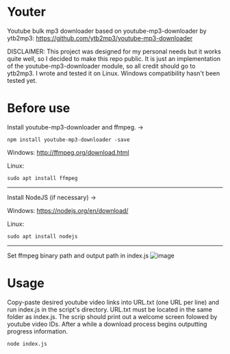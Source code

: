 # Youter
Youtube bulk mp3 downloader based on youtube-mp3-downloader by ytb2mp3: https://github.com/ytb2mp3/youtube-mp3-downloader

DISCLAIMER: This project was designed for my personal needs but it works quite well, so I decided to make this repo public. It is just an implementation of the youtube-mp3-downloader module, so all credit should go to ytb2mp3. I wrote and tested it on Linux. Windows compatibility hasn't been tested yet. 

# Before use
Install youtube-mp3-downloader and ffmpeg. ->
    
    npm install youtube-mp3-downloader -save

Windows: http://ffmpeg.org/download.html

Linux:

    sudo apt install ffmpeg

___
Install NodeJS (if necessary) ->

Windows: https://nodejs.org/en/download/

Linux:

    sudo apt install nodejs
___

Set ffmpeg binary path and output path in index.js
![image](https://user-images.githubusercontent.com/98588523/174477775-7de94051-483b-4183-a764-447cb2cbb1d4.png)

# Usage
Copy-paste desired youtube video links into URL.txt (one URL per line) and run index.js in the script's directory. URL.txt must be located in the same folder as index.js. The scrip should print out a welcome screen folowed by youtube video IDs. After a while a download process begins outputting progress information. 

    node index.js

